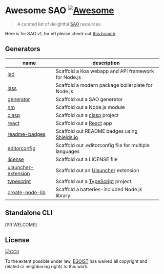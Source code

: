 # Awesome SAO [![Awesome](https://cdn.rawgit.com/sindresorhus/awesome/d7305f38d29fed78fa85652e3a63e154dd8e8829/media/badge.svg)](https://github.com/sindresorhus/awesome)

> A curated list of delightful [SAO](https://github.com/saojs/sao) resources.

Here is for SAO v1, for v0 please check out [this branch](https://github.com/saojs/awesome-sao/tree/v0).

## Generators

|name|description|
|---|---|
|[lad](https://lad.js.org)|Scaffold a Koa webapp and API framework for Node.js|
|[lass](https://lad.js.org)|Scaffold a modern package boilerplate for Node.js|
|[generator](https://github.com/saojs/sao-generator)|Scaffold out a SAO generator|
|[nm](https://github.com/saojs/sao-nm)|Scaffold out a Node.js module|
|[clasp](https://github.com/takanakahiko/sao-clasp)|Scaffold out a [clasp](https://github.com/google/clasp) project|
|[react](https://github.com/saojs/sao-react)|Scaffold out a [React](https://reactjs.org) app|
|[readme-badges](https://github.com/brpaz/sao-readme-badges)|Scaffold out README badges using [Shields.io](https://shields.io)|
|[editorconfig](https://github.com/brpaz/sao-editorconfig)|Scaffold out .editorconfig file for multiple languages|
|[license](https://github.com/brpaz/sao-license)|Scaffold out a LICENSE file|
|[ulauncher-extension](https://github.com/brpaz/sao-ulauncher-extension)|Scaffold out an [Ulauncher](https://ulauncher.io) extension|
|[typescript](https://github.com/youngtailors/sao-ts)|Scaffold out a [TypeScript](https://www.typescriptlang.org/) project.|
|[create-node-lib](https://github.com/lirantal/create-node-lib)|Scaffold a batteries-included Node.js library. |

## Standalone CLI

[PR WELCOME]

## License

[![CC0](http://mirrors.creativecommons.org/presskit/buttons/88x31/svg/cc-zero.svg)](https://creativecommons.org/publicdomain/zero/1.0/)

To the extent possible under law, [EGOIST](http://egoist.sh) has waived all copyright and related or neighboring rights to this work.
